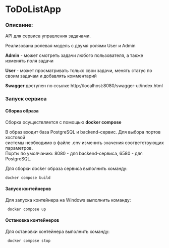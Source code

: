 #   ToDoListApp

### Описание:

API для сервиса управления задачами.

Реализована ролевая модель с двумя ролями User и Admin

**Admin**  - может смотреть задачи любого пользователя, а также изменять поля задачи

**User**   - может просматривать только свои задачи, менять статус по своим задачам и добавлять комментарий

**Swagger** доступен по ссылке http://localhost:8080/swagger-ui/index.html

### Запуск сервиса

#### Сборка образа
Сборка осуществляется с помощью **docker compose**

В образ входит база PostgreSQL и backend-сервис. Для выбора портов хостовой  
системы необходимо в файле .env изменить значения соответствующих параметров.  
Порты по умолчанию: 8080 - для backend-сервиса, 6580 - для PostgreSQL.

Для сборки docker образа сервиса выполнить команду:



    docker compose build

#### Запуск контейнеров

Для запуска контейнера на Windows выполнить команду:


     docker compose up  


#### Остановка контейнеров

Для остановки контейнера выполнить команду:


     docker compose stop
